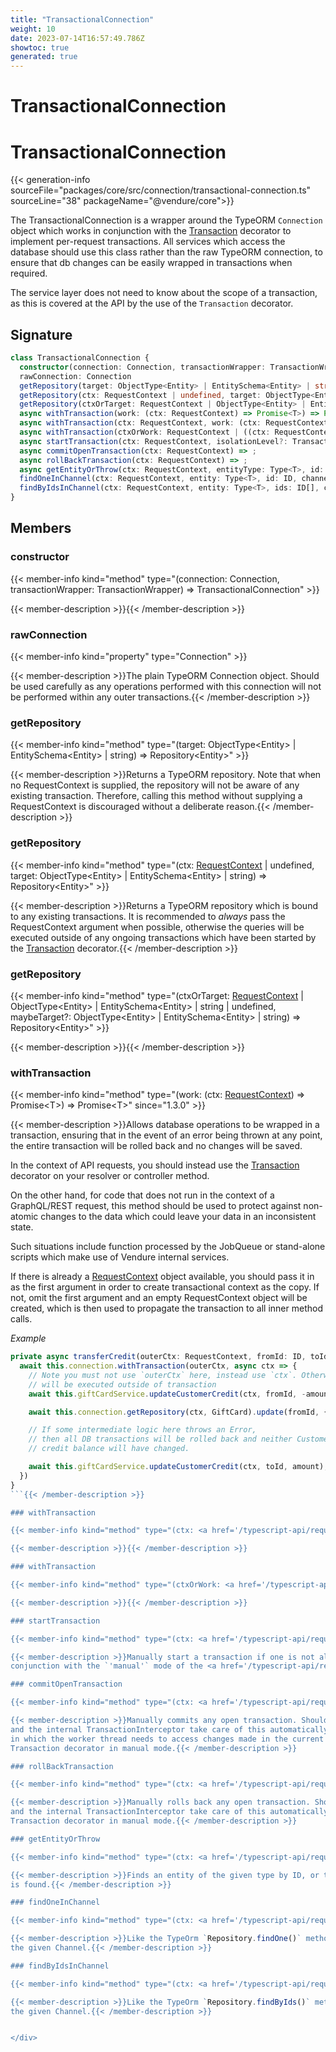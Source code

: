 ```yaml
---
title: "TransactionalConnection"
weight: 10
date: 2023-07-14T16:57:49.786Z
showtoc: true
generated: true
---
```

<!-- This file was generated from the Vendure source. Do not modify. Instead, re-run the "docs:build" script -->

# TransactionalConnection
<div class="symbol">


# TransactionalConnection

{{< generation-info sourceFile="packages/core/src/connection/transactional-connection.ts" sourceLine="38" packageName="@vendure/core">}}

The TransactionalConnection is a wrapper around the TypeORM `Connection` object which works in conjunction
with the <a href='/typescript-api/request/transaction-decorator#transaction'>Transaction</a> decorator to implement per-request transactions. All services which access the
database should use this class rather than the raw TypeORM connection, to ensure that db changes can be
easily wrapped in transactions when required.

The service layer does not need to know about the scope of a transaction, as this is covered at the
API by the use of the `Transaction` decorator.

## Signature

```TypeScript
class TransactionalConnection {
  constructor(connection: Connection, transactionWrapper: TransactionWrapper)
  rawConnection: Connection
  getRepository(target: ObjectType<Entity> | EntitySchema<Entity> | string) => Repository<Entity>;
  getRepository(ctx: RequestContext | undefined, target: ObjectType<Entity> | EntitySchema<Entity> | string) => Repository<Entity>;
  getRepository(ctxOrTarget: RequestContext | ObjectType<Entity> | EntitySchema<Entity> | string | undefined, maybeTarget?: ObjectType<Entity> | EntitySchema<Entity> | string) => Repository<Entity>;
  async withTransaction(work: (ctx: RequestContext) => Promise<T>) => Promise<T>;
  async withTransaction(ctx: RequestContext, work: (ctx: RequestContext) => Promise<T>) => Promise<T>;
  async withTransaction(ctxOrWork: RequestContext | ((ctx: RequestContext) => Promise<T>), maybeWork?: (ctx: RequestContext) => Promise<T>) => Promise<T>;
  async startTransaction(ctx: RequestContext, isolationLevel?: TransactionIsolationLevel) => ;
  async commitOpenTransaction(ctx: RequestContext) => ;
  async rollBackTransaction(ctx: RequestContext) => ;
  async getEntityOrThrow(ctx: RequestContext, entityType: Type<T>, id: ID, options: GetEntityOrThrowOptions<T> = {}) => Promise<T>;
  findOneInChannel(ctx: RequestContext, entity: Type<T>, id: ID, channelId: ID, options: FindOneOptions<T> = {}) => ;
  findByIdsInChannel(ctx: RequestContext, entity: Type<T>, ids: ID[], channelId: ID, options: FindManyOptions<T>) => ;
}
```
## Members

### constructor

{{< member-info kind="method" type="(connection: Connection, transactionWrapper: TransactionWrapper) => TransactionalConnection"  >}}

{{< member-description >}}{{< /member-description >}}

### rawConnection

{{< member-info kind="property" type="Connection"  >}}

{{< member-description >}}The plain TypeORM Connection object. Should be used carefully as any operations
performed with this connection will not be performed within any outer
transactions.{{< /member-description >}}

### getRepository

{{< member-info kind="method" type="(target: ObjectType&#60;Entity&#62; | EntitySchema&#60;Entity&#62; | string) => Repository&#60;Entity&#62;"  >}}

{{< member-description >}}Returns a TypeORM repository. Note that when no RequestContext is supplied, the repository will not
be aware of any existing transaction. Therefore, calling this method without supplying a RequestContext
is discouraged without a deliberate reason.{{< /member-description >}}

### getRepository

{{< member-info kind="method" type="(ctx: <a href='/typescript-api/request/request-context#requestcontext'>RequestContext</a> | undefined, target: ObjectType&#60;Entity&#62; | EntitySchema&#60;Entity&#62; | string) => Repository&#60;Entity&#62;"  >}}

{{< member-description >}}Returns a TypeORM repository which is bound to any existing transactions. It is recommended to _always_ pass
the RequestContext argument when possible, otherwise the queries will be executed outside of any
ongoing transactions which have been started by the <a href='/typescript-api/request/transaction-decorator#transaction'>Transaction</a> decorator.{{< /member-description >}}

### getRepository

{{< member-info kind="method" type="(ctxOrTarget: <a href='/typescript-api/request/request-context#requestcontext'>RequestContext</a> | ObjectType&#60;Entity&#62; | EntitySchema&#60;Entity&#62; | string | undefined, maybeTarget?: ObjectType&#60;Entity&#62; | EntitySchema&#60;Entity&#62; | string) => Repository&#60;Entity&#62;"  >}}

{{< member-description >}}{{< /member-description >}}

### withTransaction

{{< member-info kind="method" type="(work: (ctx: <a href='/typescript-api/request/request-context#requestcontext'>RequestContext</a>) =&#62; Promise&#60;T&#62;) => Promise&#60;T&#62;"  since="1.3.0" >}}

{{< member-description >}}Allows database operations to be wrapped in a transaction, ensuring that in the event of an error being
thrown at any point, the entire transaction will be rolled back and no changes will be saved.

In the context of API requests, you should instead use the <a href='/typescript-api/request/transaction-decorator#transaction'>Transaction</a> decorator on your resolver or
controller method.

On the other hand, for code that does not run in the context of a GraphQL/REST request, this method
should be used to protect against non-atomic changes to the data which could leave your data in an
inconsistent state.

Such situations include function processed by the JobQueue or stand-alone scripts which make use
of Vendure internal services.

If there is already a <a href='/typescript-api/request/request-context#requestcontext'>RequestContext</a> object available, you should pass it in as the first
argument in order to create transactional context as the copy. If not, omit the first argument and an empty
RequestContext object will be created, which is then used to propagate the transaction to
all inner method calls.

*Example*

```TypeScript
private async transferCredit(outerCtx: RequestContext, fromId: ID, toId: ID, amount: number) {
  await this.connection.withTransaction(outerCtx, async ctx => {
    // Note you must not use `outerCtx` here, instead use `ctx`. Otherwise, this query
    // will be executed outside of transaction
    await this.giftCardService.updateCustomerCredit(ctx, fromId, -amount);

    await this.connection.getRepository(ctx, GiftCard).update(fromId, { transferred: true })

    // If some intermediate logic here throws an Error,
    // then all DB transactions will be rolled back and neither Customer's
    // credit balance will have changed.

    await this.giftCardService.updateCustomerCredit(ctx, toId, amount);
  })
}
```{{< /member-description >}}

### withTransaction

{{< member-info kind="method" type="(ctx: <a href='/typescript-api/request/request-context#requestcontext'>RequestContext</a>, work: (ctx: <a href='/typescript-api/request/request-context#requestcontext'>RequestContext</a>) =&#62; Promise&#60;T&#62;) => Promise&#60;T&#62;"  >}}

{{< member-description >}}{{< /member-description >}}

### withTransaction

{{< member-info kind="method" type="(ctxOrWork: <a href='/typescript-api/request/request-context#requestcontext'>RequestContext</a> | ((ctx: <a href='/typescript-api/request/request-context#requestcontext'>RequestContext</a>) =&#62; Promise&#60;T&#62;), maybeWork?: (ctx: <a href='/typescript-api/request/request-context#requestcontext'>RequestContext</a>) =&#62; Promise&#60;T&#62;) => Promise&#60;T&#62;"  >}}

{{< member-description >}}{{< /member-description >}}

### startTransaction

{{< member-info kind="method" type="(ctx: <a href='/typescript-api/request/request-context#requestcontext'>RequestContext</a>, isolationLevel?: <a href='/typescript-api/request/transaction-decorator#transactionisolationlevel'>TransactionIsolationLevel</a>) => "  >}}

{{< member-description >}}Manually start a transaction if one is not already in progress. This method should be used in
conjunction with the `'manual'` mode of the <a href='/typescript-api/request/transaction-decorator#transaction'>Transaction</a> decorator.{{< /member-description >}}

### commitOpenTransaction

{{< member-info kind="method" type="(ctx: <a href='/typescript-api/request/request-context#requestcontext'>RequestContext</a>) => "  >}}

{{< member-description >}}Manually commits any open transaction. Should be very rarely needed, since the <a href='/typescript-api/request/transaction-decorator#transaction'>Transaction</a> decorator
and the internal TransactionInterceptor take care of this automatically. Use-cases include situations
in which the worker thread needs to access changes made in the current transaction, or when using the
Transaction decorator in manual mode.{{< /member-description >}}

### rollBackTransaction

{{< member-info kind="method" type="(ctx: <a href='/typescript-api/request/request-context#requestcontext'>RequestContext</a>) => "  >}}

{{< member-description >}}Manually rolls back any open transaction. Should be very rarely needed, since the <a href='/typescript-api/request/transaction-decorator#transaction'>Transaction</a> decorator
and the internal TransactionInterceptor take care of this automatically. Use-cases include when using the
Transaction decorator in manual mode.{{< /member-description >}}

### getEntityOrThrow

{{< member-info kind="method" type="(ctx: <a href='/typescript-api/request/request-context#requestcontext'>RequestContext</a>, entityType: Type&#60;T&#62;, id: <a href='/typescript-api/common/id#id'>ID</a>, options: <a href='/typescript-api/data-access/get-entity-or-throw-options#getentityorthrowoptions'>GetEntityOrThrowOptions</a>&#60;T&#62; = {}) => Promise&#60;T&#62;"  >}}

{{< member-description >}}Finds an entity of the given type by ID, or throws an `EntityNotFoundError` if none
is found.{{< /member-description >}}

### findOneInChannel

{{< member-info kind="method" type="(ctx: <a href='/typescript-api/request/request-context#requestcontext'>RequestContext</a>, entity: Type&#60;T&#62;, id: <a href='/typescript-api/common/id#id'>ID</a>, channelId: <a href='/typescript-api/common/id#id'>ID</a>, options: FindOneOptions&#60;T&#62; = {}) => "  >}}

{{< member-description >}}Like the TypeOrm `Repository.findOne()` method, but limits the results to
the given Channel.{{< /member-description >}}

### findByIdsInChannel

{{< member-info kind="method" type="(ctx: <a href='/typescript-api/request/request-context#requestcontext'>RequestContext</a>, entity: Type&#60;T&#62;, ids: <a href='/typescript-api/common/id#id'>ID</a>[], channelId: <a href='/typescript-api/common/id#id'>ID</a>, options: FindManyOptions&#60;T&#62;) => "  >}}

{{< member-description >}}Like the TypeOrm `Repository.findByIds()` method, but limits the results to
the given Channel.{{< /member-description >}}


</div>
